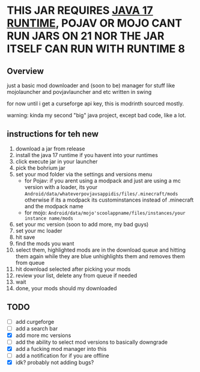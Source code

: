 # THIS JAR REQUIRES [JAVA 17 RUNTIME](https://github.com/PojavLauncherTeam/android-openjdk-build-multiarch/releases/tag/jre17-ec28559), POJAV OR MOJO CANT RUN JARS ON 21 NOR THE JAR ITSELF CAN RUN WITH RUNTIME 8

## Overview

just a basic mod downloader and (soon to be) manager for stuff like mojolauncher and povjavlauncher and etc written in swing

for now until i get a curseforge api key, this is modrinth sourced mostly.

warning: kinda my second "big" java project, except bad code, like a lot.

## instructions for teh new 

1. download a jar from release
2. install the java 17 runtime if you havent into your runtimes
3. click execute jar in your launcher
4. pick the bohrium jar
5. set your mod folder via the settings and versions menu
   * for Pojav: if you arent using a modpack and just are using a mc version with a loader, its your `Android/data/whateverpovjavsappidis/files/.minecraft/mods` otherwise if its a modpack its custominstances instead of .minecraft and the modpack name
   * for mojo: `Android/data/mojo'scoolappname/files/instances/your instance name/mods`
6. set your mc version (soon to add more, my bad guys)
7. set your mc loader
8. hit save
9. find the mods you want
10. select them, highlighted mods are in the download queue and hitting them again while they are blue unhighlights them and removes them from queue
11. hit download selected after picking your mods
12. review your list, delete any from queue if needed
13. wait
14. done, your mods should my downloaded

## TODO
- [ ] add curgeforge
- [ ] add a search bar
- [x] add more mc versions
- [ ] add the ability to select mod versions to basically downgrade
- [x] add a fucking mod manager into this
- [ ] add a notification for if you are offline
- [x] idk? probably not adding bugs?
